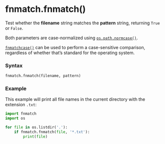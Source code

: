 # fnmatch.fnmatch()

Test whether the **filename** string matches the **pattern** string, returning `True` or `False`.

Both parameters are case-normalized using [`os.path.normcase()`](/modules/os/path/normcase.md).

[`fnmatchcase()`](/modules/fnmatch/fnmatchcase.md) can be used to perform a case-sensitive comparison, regardless of whether that’s standard for the operating system.

### Syntax

```python
fnmatch.fnmatch(filename, pattern)
```

### Example

This example will print all file names in the current directory with the extension `.txt`:

```python
import fnmatch
import os

for file in os.listdir('.'):
    if fnmatch.fnmatch(file, '*.txt'):
        print(file)
```